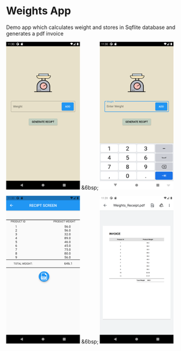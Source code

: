 # Weights App
Demo app which calculates weight and stores in Sqflite database and generates a pdf invoice



<img src="/screenshots/Screenshot_1630216801.png" width="200" height="400"> &6bsp;  <img src="/screenshots/Screenshot_1630216806.png" width="200" height="400"> 

<img src="/screenshots/Screenshot_1630216855.png" width="200" height="400"> &6bsp; <img src="/screenshots/Screenshot_1630216871.png" width="200" height="400"> 
